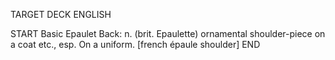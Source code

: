 TARGET DECK
ENGLISH

START
Basic
Epaulet
Back: n. (brit. Epaulette) ornamental shoulder-piece on a coat etc., esp. On a uniform. [french épaule shoulder]
END
